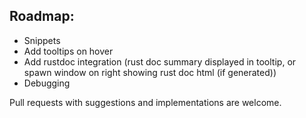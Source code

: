 ## Roadmap:
- Snippets
- Add tooltips on hover
- Add rustdoc integration (rust doc summary displayed in tooltip, or spawn window on right showing rust doc html (if generated))
- Debugging

Pull requests with suggestions and implementations are welcome.
